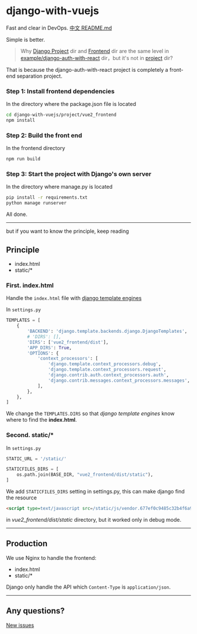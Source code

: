 # django-with-vuejs

Fast and clear in DevOps. [中文 README.md](/README-zh.md)

Simple is better.

> Why [Django Project](/examples/django-auth-with-react/backend) dir and [Frontend](/examples/django-auth-with-react/frontend) dir are the same level in [example/django-auth-with-react](/examples/django-auth-with-react) dir，but it's not in [project](/project) dir?

That is because the django-auth-with-react project is completely a front-end separation project.

### Step 1: Install frontend dependencies

In the directory where the package.json file is located

```bash
cd django-with-vuejs/project/vue2_frontend
npm install
```

### Step 2: Build the front end

In the frontend directory

```bash
npm run build
```

### Step 3: Start the project with Django's own server

In the directory where manage.py is located

```bash
pip install -r requirements.txt
python manage runserver
```

All done.

---

but if you want to know the principle, keep reading

## Principle

- index.html
- static/\*

### First. index.html

Handle the `index.html` file with [django template engines](https://docs.djangoproject.com/en/dev/topics/templates/)

In `settings.py`

```python
TEMPLATES = [
    {
        'BACKEND': 'django.template.backends.django.DjangoTemplates',
        # 'DIRS': [],
        'DIRS': ['vue2_frontend/dist'],
        'APP_DIRS': True,
        'OPTIONS': {
            'context_processors': [
                'django.template.context_processors.debug',
                'django.template.context_processors.request',
                'django.contrib.auth.context_processors.auth',
                'django.contrib.messages.context_processors.messages',
            ],
        },
    },
]
```

We change the `TEMPLATES.DIRS` so that _django template engines_ know where to find the **index.html**.

### Second. static/\*

In `settings.py`

```python
STATIC_URL = '/static/'

STATICFILES_DIRS = [
    os.path.join(BASE_DIR, "vue2_frontend/dist/static"),
]
```

We add `STATICFILES_DIRS` setting in settings.py, this can make django find the resource

```html
<script type=text/javascript src=/static/js/vendor.677ef0c9485c32b4f6a9.js></script>
```

in _vue2_frontend/dist/static_ directory, but it worked only in debug mode.

---

## Production

We use Nginx to handle the frontend:

- index.html
- static/\*

Django only handle the API which `Content-Type` is `application/json`.

---

## Any questions?

[New issues](https://github.com/tmpbook/django-with-vuejs/issues/new)

